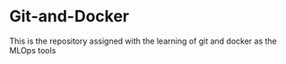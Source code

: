 # Git-and-Docker
This is the repository assigned with the learning of git and docker as the MLOps tools 
